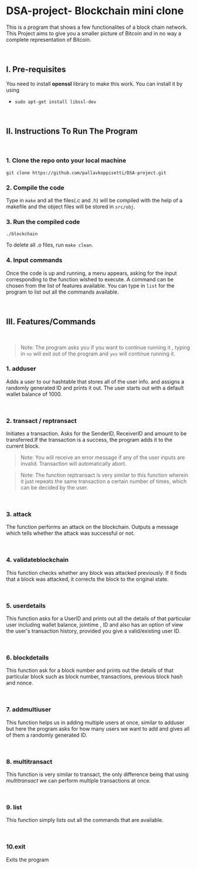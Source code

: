 # DSA-project- Blockchain mini clone

This is a program that shows a few functionalites of a block chain network. This Project aims to give you a smaller picture of Bitcoin and in no way a complete
representation of Bitcoin.

&nbsp;

## I. Pre-requisites

You need to install **openssl** library to make this work.
You can install it by using

- `sudo apt-get install libssl-dev`

&nbsp;
## II. Instructions To Run The Program

<br>

### 1. Clone the repo onto your local machine
```
git clone https://github.com/pallavkoppisetti/DSA-project.git
```

### 2. Compile the code
Type in `make` and all the files(.c and .h) will be compiled with the help of a makefile and the object files will be stored in `src/obj`.


### 3. Run the compiled code
```
./blockchain
```
To delete all .o files, run `make clean`.


### 4. Input commands
Once the code is up and running, a menu appears, asking for the input corresponding to the function wished to execute. A command can be chosen from the list of features available.
You can type in `list` for the program to list out all the commands available.

&nbsp;
## III. Features/Commands
<br>

>  Note: The program asks you if you want to continue running it , typing in `no` will exit out of the program and `yes` will continue running it.

### 1. adduser
Adds a user to our hashtable that stores all of the user info. and assigns a randomly generated ID and prints it out.
The user starts out with a default wallet balance of 1000.

<br>

### 2. transact / reptransact
Initiates a transaction. Asks for the SenderID, ReceiverID and amount to be transferred.If the transaction is a success, the program adds it to the current block.

> Note: You will receive an error message if any of the user inputs are invalid. Transaction will automatically abort.

> Note: The function reptransact is very similar to this function wherein it just repeats the same transaction a certain number of times, which can be decided by the user.

<br>

### 3. attack

The function performs an attack on the blockchain. Outputs a message which tells whether the attack was successful or not.

<br>

### 4. validateblockchain

This function checks whether any block was attacked previously. If it finds that a block was attacked, it corrects the block to the original state.

<br>

### 5. userdetails
This function asks for a UserID and prints out all the details of that particular user including wallet balance, jointime , ID and also has an option of view the user's transaction history, provided you give a valid/existing user ID.

<br>

### 6. blockdetails
This function ask for a block number and prints out the details of that particular block such as block number, transactions, previous block hash and nonce.

<br>

### 7. addmultiuser
This function helps us in adding multiple users at once, similar to adduser but here the program asks for how many users we want to add and gives all of them a randomly generated ID.

<br>

### 8. multitransact
This function is very similar to transact, the only difference being that using *multitransact* we can perform multiple transactions at once.

<br>

### 9. list
This function simply lists out all the commands that are available.

<br>

### 10.exit
Exits the program

&nbsp;
